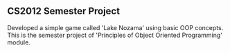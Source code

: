 ## **CS2012 Semester Project**

Developed a simple game called 'Lake Nozama' using basic OOP concepts. 
This is the semester project of 'Principles of Object Oriented Programming' module.
